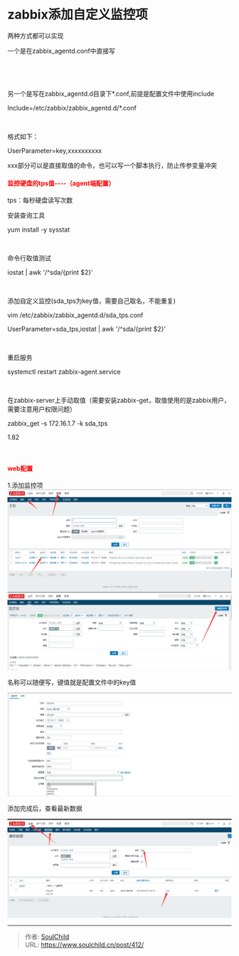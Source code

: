 # zabbix添加自定义监控项

<!--more-->
两种方式都可以实现

一个是在zabbix_agentd.conf中直接写

&nbsp;

&nbsp;

另一个是写在zabbix_agentd.d目录下*.conf,前提是配置文件中使用include

Include=/etc/zabbix/zabbix_agentd.d/*.conf

&nbsp;

格式如下：

UserParameter=key,xxxxxxxxxx

xxx部分可以是直接取值的命令，也可以写一个脚本执行，防止传参变量冲突
<h4><span style="color: #ff0000;">监控硬盘的tps值----（agent端配置）</span></h4>
tps：每秒硬盘读写次数

安装查询工具

yum install -y sysstat

&nbsp;

命令行取值测试

iostat | awk '/^sda/{print $2}'

&nbsp;

添加自定义监控(sda_tps为key值，需要自己取名，不能重复)

vim /etc/zabbix/zabbix_agentd.d/sda_tps.conf

UserParameter=sda_tps,iostat | awk '/^sda/{print $2}'

&nbsp;

重启服务

systemctl restart zabbix-agent.service

&nbsp;

在zabbix-server上手动取值（需要安装zabbix-get，取值使用的是zabbix用户，需要注意用户权限问题）

zabbix_get -s 172.16.1.7 -k sda_tps

1.82

&nbsp;
<h4><span style="color: #ff0000;">web配置</span></h4>
1.添加监控项

<img src="images/6f7194d608289a517cc84048effbd9e4.png" />

<img src="images/2425187de003a678f12d680c16092ed2.png" />

名称可以随便写，键值就是配置文件中的key值

<img src="images/bf889ed3d2c9eea244c4e6579e06dfd4.png" />

添加完成后，查看最新数据

<img src="images/2bc12864c3ef33eee8feab99fb4429bf.png" />


---

> 作者: [SoulChild](https://www.soulchild.cn)  
> URL: https://www.soulchild.cn/post/412/  

